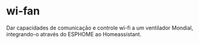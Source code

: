 # wi-fan
Dar capacidades de comunicação e controle wi-fi a um ventilador Mondial, integrando-o através do ESPHOME ao Homeassistant.
